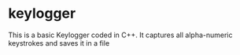 # keylogger
This is a basic Keylogger coded in C++. It captures all alpha-numeric keystrokes and saves it in a file
